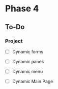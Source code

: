 # Phase 4

## To-Do

### Project

- [ ] Dynamic forms

- [ ] Dynamic panes

- [ ] Dynamic menu

- [ ] Dynamic Main Page